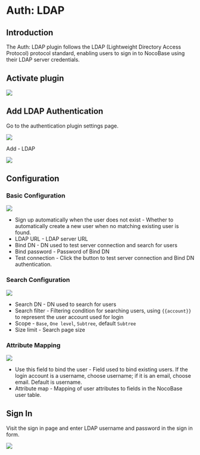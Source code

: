 # Auth: LDAP

<PluginInfo commercial="true" name="auth-ldap"></PluginInfo>

## Introduction

The Auth: LDAP plugin follows the LDAP (Lightweight Directory Access Protocol) protocol standard, enabling users to sign in to NocoBase using their LDAP server credentials.

## Activate plugin

<img src="https://nocobase-docs.oss-cn-beijing.aliyuncs.com/202405101600789.png"/>

## Add LDAP Authentication

Go to the authentication plugin settings page.

<img src="https://nocobase-docs.oss-cn-beijing.aliyuncs.com/202405101601510.png"/>

Add - LDAP

<img src="https://nocobase-docs.oss-cn-beijing.aliyuncs.com/202405101602104.png"/>

## Configuration

### Basic Configuration

<img src="https://nocobase-docs.oss-cn-beijing.aliyuncs.com/202405101605728.png"/>

- Sign up automatically when the user does not exist - Whether to automatically create a new user when no matching existing user is found.
- LDAP URL - LDAP server URL
- Bind DN - DN used to test server connection and search for users
- Bind password - Password of Bind DN
- Test connection - Click the button to test server connection and Bind DN authentication.

### Search Configuration

<img src="https://nocobase-docs.oss-cn-beijing.aliyuncs.com/202405101609984.png"/>

- Search DN - DN used to search for users
- Search filter - Filtering condition for searching users, using `{{account}}` to represent the user account used for login
- Scope - `Base`, `One level`, `Subtree`, default `Subtree`
- Size limit - Search page size

### Attribute Mapping

<img src="https://nocobase-docs.oss-cn-beijing.aliyuncs.com/202405101612814.png"/>

- Use this field to bind the user - Field used to bind existing users. If the login account is a username, choose username; if it is an email, choose email. Default is username.
- Attribute map - Mapping of user attributes to fields in the NocoBase user table.

## Sign In

Visit the sign in page and enter LDAP username and password in the sign in form.

<img src="https://nocobase-docs.oss-cn-beijing.aliyuncs.com/202405101614300.png"/>
